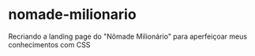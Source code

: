 # nomade-milionario
Recriando a landing page do "Nômade Milionário" para aperfeiçoar meus conhecimentos com CSS
